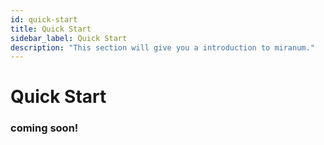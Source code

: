 ```yaml
---
id: quick-start
title: Quick Start
sidebar_label: Quick Start
description: "This section will give you a introduction to miranum."
---
```


# Quick Start
### coming soon!